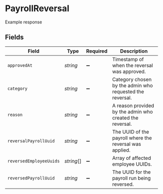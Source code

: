 # PayrollReversal

Example response


## Fields

| Field                                                    | Type                                                     | Required                                                 | Description                                              |
| -------------------------------------------------------- | -------------------------------------------------------- | -------------------------------------------------------- | -------------------------------------------------------- |
| `approvedAt`                                             | *string*                                                 | :heavy_minus_sign:                                       | Timestamp of when the reversal was approved.             |
| `category`                                               | *string*                                                 | :heavy_minus_sign:                                       | Category chosen by the admin who requested the reversal. |
| `reason`                                                 | *string*                                                 | :heavy_minus_sign:                                       | A reason provided by the admin who created the reversal. |
| `reversalPayrollUuid`                                    | *string*                                                 | :heavy_minus_sign:                                       | The UUID of the payroll where the reversal was applied.  |
| `reversedEmployeeUuids`                                  | *string*[]                                               | :heavy_minus_sign:                                       | Array of affected employee UUIDs.                        |
| `reversedPayrollUuid`                                    | *string*                                                 | :heavy_minus_sign:                                       | The UUID for the payroll run being reversed.             |